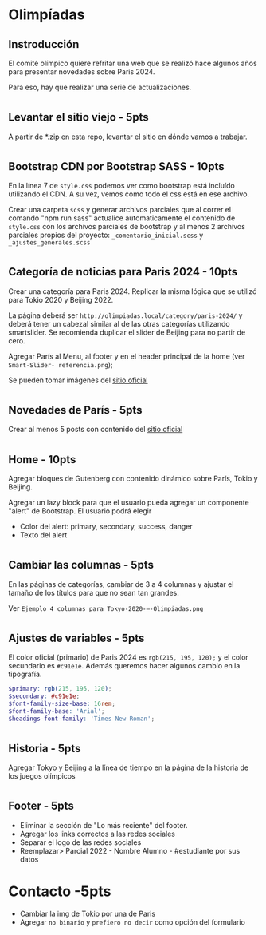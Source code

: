 # Olimpíadas

## Instroducción

El comité olímpico quiere refritar una web que se realizó hace algunos años para presentar novedades sobre Paris 2024.

Para eso, hay que realizar una serie de actualizaciones.

#

## Levantar el sitio viejo - 5pts

A partir de \*.zip en esta repo, levantar el sitio en dónde vamos a trabajar.

#

## Bootstrap CDN por Bootstrap SASS - 10pts

En la línea 7 de `style.css` podemos ver como bootstrap está incluído utilizando el CDN. A su vez, vemos como todo el css está en ese archivo.

Crear una carpeta `scss` y generar archivos parciales que al correr el comando "npm run sass" actualice automaticamente el contenido de `style.css` con los archivos parciales de bootstrap y al menos 2 archivos parciales propios del proyecto: `_comentario_inicial.scss` y `_ajustes_generales.scss`

#

## Categoría de noticias para Paris 2024 - 10pts

Crear una categoría para Paris 2024. Replicar la misma lógica que se utilizó para Tokio 2020 y Beijing 2022.

La página deberá ser `http://olimpiadas.local/category/paris-2024/` y deberá tener un cabezal similar al de las otras categorías utilizando smartslider. Se recomienda duplicar el slider de Beijing para no partir de cero.

Agregar París al Menu, al footer y en el header principal de la home (ver `Smart-Slider- referencia.png`);

Se pueden tomar imágenes del [sitio oficial](https://olympics.com/en/olympic-games/paris-2024)

#

## Novedades de París - 5pts

Crear al menos 5 posts con contenido del [sitio oficial](https://olympics.com/en/olympic-games/paris-2024)

#

## Home - 10pts

Agregar bloques de Gutenberg con contenido dinámico sobre París, Tokio y Beijing.

Agregar un lazy block para que el usuario pueda agregar un componente "alert" de Bootstrap. El usuario podrá elegir

-   Color del alert: primary, secondary, success, danger
-   Texto del alert

#

## Cambiar las columnas - 5pts

En las páginas de categorías, cambiar de 3 a 4 columnas y ajustar el tamaño de los títulos para que no sean tan grandes.

Ver `Ejemplo 4 columnas para Tokyo-2020-–-Olimpiadas.png`

#

## Ajustes de variables - 5pts

El color oficial (primario) de Paris 2024 es `rgb(215, 195, 120);` y el color secundario es `#c91e1e`. Además queremos hacer algunos cambio en la tipografía.

```scss
$primary: rgb(215, 195, 120);
$secondary: #c91e1e;
$font-family-size-base: 16rem;
$font-family-base: 'Arial';
$headings-font-family: 'Times New Roman';
```

#

## Historia - 5pts

Agregar Tokyo y Beijing a la línea de tiempo en la página de la historia de los juegos olímpicos

#

## Footer - 5pts

-   Eliminar la sección de "Lo más reciente" del footer.
-   Agregar los links correctos a las redes sociales
-   Separar el logo de las redes sociales
-   Reemplazar> Parcial 2022 - Nombre Alumno - #estudiante por sus datos

# Contacto -5pts

-   Cambiar la img de Tokio por una de Paris
-   Agregar `no binario` y `prefiero no decir` como opción del formulario
